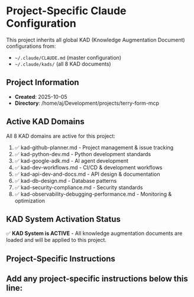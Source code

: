 # Project-Specific Claude Configuration

This project inherits all global KAD (Knowledge Augmentation Document) configurations from:
- `~/.claude/CLAUDE.md` (master configuration)
- `~/.claude/kads/` (all 8 KAD documents)

## Project Information
- **Created**: 2025-10-05
- **Directory**: /home/aj/Development/projects/terry-form-mcp

## Active KAD Domains
All 8 KAD domains are active for this project:
1. ✅ kad-github-planner.md - Project management & issue tracking
2. ✅ kad-python-dev.md - Python development standards
3. ✅ kad-google-adk.md - AI agent development
4. ✅ kad-dev-workflows.md - CI/CD & development workflows
5. ✅ kad-api-dev-and-docs.md - API design & documentation
6. ✅ kad-db-design.md - Database patterns
7. ✅ kad-security-compliance.md - Security standards
8. ✅ kad-observability-debugging-performance.md - Monitoring & optimization

## KAD System Activation Status
✅ **KAD System is ACTIVE** - All knowledge augmentation documents are loaded and will be applied to this project.

## Project-Specific Instructions
Add any project-specific instructions below this line:
---

